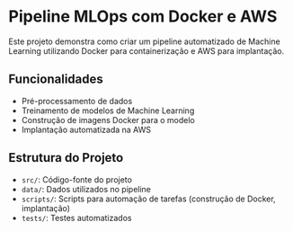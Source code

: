 # Pipeline MLOps com Docker e AWS

Este projeto demonstra como criar um pipeline automatizado de Machine Learning utilizando Docker para containerização e AWS para implantação.

## Funcionalidades
- Pré-processamento de dados
- Treinamento de modelos de Machine Learning
- Construção de imagens Docker para o modelo
- Implantação automatizada na AWS

## Estrutura do Projeto
- `src/`: Código-fonte do projeto
- `data/`: Dados utilizados no pipeline
- `scripts/`: Scripts para automação de tarefas (construção de Docker, implantação)
- `tests/`: Testes automatizados